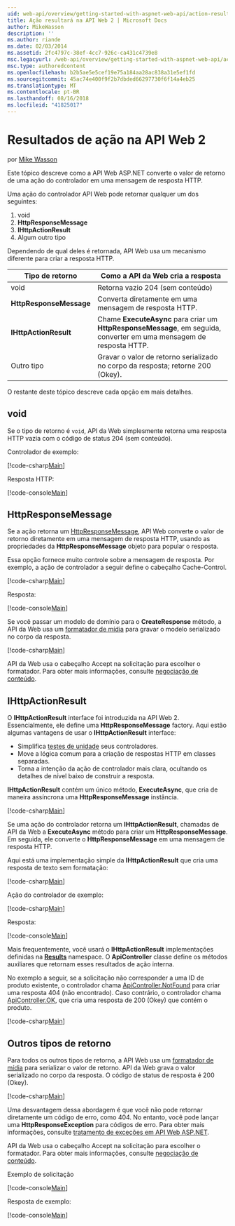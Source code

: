 ```yaml
---
uid: web-api/overview/getting-started-with-aspnet-web-api/action-results
title: Ação resultará na API Web 2 | Microsoft Docs
author: MikeWasson
description: ''
ms.author: riande
ms.date: 02/03/2014
ms.assetid: 2fc4797c-38ef-4cc7-926c-ca431c4739e8
msc.legacyurl: /web-api/overview/getting-started-with-aspnet-web-api/action-results
msc.type: authoredcontent
ms.openlocfilehash: b2b5ae5e5cef19e75a184aa28ac838a31e5ef1fd
ms.sourcegitcommit: 45ac74e400f9f2b7dbded66297730f6f14a4eb25
ms.translationtype: MT
ms.contentlocale: pt-BR
ms.lasthandoff: 08/16/2018
ms.locfileid: "41825017"
---
```

<a name="action-results-in-web-api-2"></a>Resultados de ação na API Web 2
====================
por [Mike Wasson](https://github.com/MikeWasson)

Este tópico descreve como a API Web ASP.NET converte o valor de retorno de uma ação do controlador em uma mensagem de resposta HTTP.

Uma ação do controlador API Web pode retornar qualquer um dos seguintes:

1. void
2. **HttpResponseMessage**
3. **IHttpActionResult**
4. Algum outro tipo

Dependendo de qual deles é retornada, API Web usa um mecanismo diferente para criar a resposta HTTP.

| Tipo de retorno | Como a API da Web cria a resposta |
| --- | --- |
| void | Retorna vazio 204 (sem conteúdo) |
| **HttpResponseMessage** | Converta diretamente em uma mensagem de resposta HTTP. |
| **IHttpActionResult** | Chame **ExecuteAsync** para criar um **HttpResponseMessage**, em seguida, converter em uma mensagem de resposta HTTP. |
| Outro tipo | Gravar o valor de retorno serializado no corpo da resposta; retorne 200 (Okey). |

O restante deste tópico descreve cada opção em mais detalhes.

## <a name="void"></a>void

Se o tipo de retorno é `void`, API da Web simplesmente retorna uma resposta HTTP vazia com o código de status 204 (sem conteúdo).

Controlador de exemplo:

[!code-csharp[Main](action-results/samples/sample1.cs)]

Resposta HTTP:

[!code-console[Main](action-results/samples/sample2.cmd)]

## <a name="httpresponsemessage"></a>HttpResponseMessage

Se a ação retorna um [HttpResponseMessage](https://msdn.microsoft.com/library/system.net.http.httpresponsemessage.aspx), API Web converte o valor de retorno diretamente em uma mensagem de resposta HTTP, usando as propriedades da **HttpResponseMessage** objeto para popular o resposta.

Essa opção fornece muito controle sobre a mensagem de resposta. Por exemplo, a ação de controlador a seguir define o cabeçalho Cache-Control.

[!code-csharp[Main](action-results/samples/sample3.cs)]

Resposta:

[!code-console[Main](action-results/samples/sample4.cmd?highlight=2)]

Se você passar um modelo de domínio para o **CreateResponse** método, a API da Web usa um [formatador de mídia](../formats-and-model-binding/media-formatters.md) para gravar o modelo serializado no corpo da resposta.

[!code-csharp[Main](action-results/samples/sample5.cs)]

API da Web usa o cabeçalho Accept na solicitação para escolher o formatador. Para obter mais informações, consulte [negociação de conteúdo](../formats-and-model-binding/content-negotiation.md).

## <a name="ihttpactionresult"></a>IHttpActionResult

O **IHttpActionResult** interface foi introduzida na API Web 2. Essencialmente, ele define uma **HttpResponseMessage** factory. Aqui estão algumas vantagens de usar o **IHttpActionResult** interface:

- Simplifica [testes de unidade](../testing-and-debugging/unit-testing-controllers-in-web-api.md) seus controladores.
- Move a lógica comum para a criação de respostas HTTP em classes separadas.
- Torna a intenção da ação de controlador mais clara, ocultando os detalhes de nível baixo de construir a resposta.

**IHttpActionResult** contém um único método, **ExecuteAsync**, que cria de maneira assíncrona uma **HttpResponseMessage** instância.

[!code-csharp[Main](action-results/samples/sample6.cs)]

Se uma ação do controlador retorna um **IHttpActionResult**, chamadas de API da Web a **ExecuteAsync** método para criar um **HttpResponseMessage**. Em seguida, ele converte o **HttpResponseMessage** em uma mensagem de resposta HTTP.

Aqui está uma implementação simple da **IHttpActionResult** que cria uma resposta de texto sem formatação:

[!code-csharp[Main](action-results/samples/sample7.cs)]

Ação do controlador de exemplo:

[!code-csharp[Main](action-results/samples/sample8.cs)]

Resposta:

[!code-console[Main](action-results/samples/sample9.cmd)]

Mais frequentemente, você usará o **IHttpActionResult** implementações definidas na **[Results](https://msdn.microsoft.com/library/system.web.http.results.aspx)** namespace. O **ApiController** classe define os métodos auxiliares que retornam esses resultados de ação interna.

No exemplo a seguir, se a solicitação não corresponder a uma ID de produto existente, o controlador chama [ApiController.NotFound](https://msdn.microsoft.com/library/system.web.http.apicontroller.notfound.aspx) para criar uma resposta 404 (não encontrado). Caso contrário, o controlador chama [ApiController.OK](https://msdn.microsoft.com/library/dn314591.aspx), que cria uma resposta de 200 (Okey) que contém o produto.

[!code-csharp[Main](action-results/samples/sample10.cs)]

## <a name="other-return-types"></a>Outros tipos de retorno

Para todos os outros tipos de retorno, a API Web usa um [formatador de mídia](../formats-and-model-binding/media-formatters.md) para serializar o valor de retorno. API da Web grava o valor serializado no corpo da resposta. O código de status de resposta é 200 (Okey).

[!code-csharp[Main](action-results/samples/sample11.cs)]

Uma desvantagem dessa abordagem é que você não pode retornar diretamente um código de erro, como 404. No entanto, você pode lançar uma **HttpResponseException** para códigos de erro. Para obter mais informações, consulte [tratamento de exceções em API Web ASP.NET](../error-handling/exception-handling.md).

API da Web usa o cabeçalho Accept na solicitação para escolher o formatador. Para obter mais informações, consulte [negociação de conteúdo](../formats-and-model-binding/content-negotiation.md).

Exemplo de solicitação

[!code-console[Main](action-results/samples/sample12.cmd)]

Resposta de exemplo:

[!code-console[Main](action-results/samples/sample13.cmd)]
